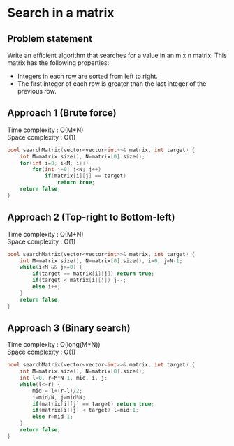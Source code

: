 # Search in a matrix

## Problem statement

Write an efficient algorithm that searches for a value in an m x n matrix. This matrix has the following properties:

* Integers in each row are sorted from left to right.
* The first integer of each row is greater than the last integer of the previous row.

## Approach 1 (Brute force)

Time complexity : O(M*N)  
Space complexity : O(1)

```cpp
bool searchMatrix(vector<vector<int>>& matrix, int target) {
    int M=matrix.size(), N=matrix[0].size();
    for(int i=0; i<M; i++)
        for(int j=0; j<N; j++)
            if(matrix[i][j] == target)
                return true;
    return false;
}
```

## Approach 2 (Top-right to Bottom-left)

Time complexity : O(M+N)  
Space complexity : O(1)

```cpp
bool searchMatrix(vector<vector<int>>& matrix, int target) {
    int M=matrix.size(), N=matrix[0].size(), i=0, j=N-1;
    while(i<M && j>=0) {
        if(target == matrix[i][j]) return true;
        if(target < matrix[i][j]) j--;
        else i++;
    }
    return false;
}
```

## Approach 3 (Binary search)

Time complexity : O(long(M*N))  
Space complexity : O(1)

```cpp
bool searchMatrix(vector<vector<int>>& matrix, int target) {
    int M=matrix.size(), N=matrix[0].size();
    int l=0, r=M*N-1, mid, i, j;
    while(l<=r) {
        mid = l+(r-l)/2;
        i=mid/N, j=mid%N;
        if(matrix[i][j] == target) return true;
        if(matrix[i][j] < target) l=mid+1;
        else r=mid-1;
    }
    return false;
}
```
